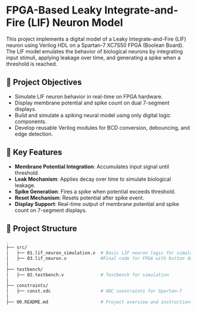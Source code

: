 # FPGA-Based Leaky Integrate-and-Fire (LIF) Neuron Model

This project implements a digital model of a Leaky Integrate-and-Fire (LIF) neuron using Verilog HDL on a Spartan-7 XC7S50 FPGA (Boolean Board). The LIF model emulates the behavior of biological neurons by integrating input stimuli, applying leakage over time, and generating a spike when a threshold is reached.

## 🔬 Project Objectives

- Simulate LIF neuron behavior in real-time on FPGA hardware.
- Display membrane potential and spike count on dual 7-segment displays.
- Build and simulate a spiking neural model using only digital logic components.
- Develop reusable Verilog modules for BCD conversion, debouncing, and edge detection.

## 🧠 Key Features

- **Membrane Potential Integration**: Accumulates input signal until threshold.
- **Leak Mechanism**: Applies decay over time to simulate biological leakage.
- **Spike Generation**: Fires a spike when potential exceeds threshold.
- **Reset Mechanism**: Resets potential after spike event.
- **Display Support**: Real-time output of membrane potential and spike count on 7-segment displays.

## 📁 Project Structure

```bash
.
├── src/
│   ├── 01.lif_neuron_simulation.v  # Basic LIF neuron logic for simulation
│   ├── 03.lif_neuron.v             #Final code for FPGA with button debounce and spike edge detection
│
├── testbench/
│   ├── 02.testbench.v              # Testbench for simulation
│
├── constraints/
│   ├── const.xdc                   # XDC constraints for Spartan-7
│
├── 00.README.md                    # Project overview and instructions
